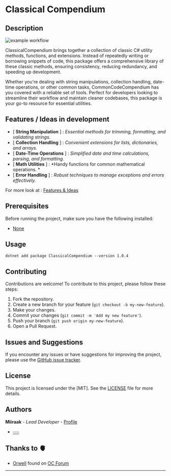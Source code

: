 # Classical Compendium

## Description
![example workflow](https://github.com/miiraak/classicalcompendium/actions/workflows/Publish.yml/badge.svg)

ClassicalCompendium brings together a collection of classic C# utility methods, functions, and extensions. Instead of repeatedly writing or borrowing snippets of code, this package offers a comprehensive library of these classic methods, ensuring consistency, reducing redundancy, and speeding up development.

Whether you're dealing with string manipulations, collection handling, date-time operations, or other common tasks, CommonCodeCompendium has you covered with a reliable set of tools. Perfect for developers looking to streamline their workflow and maintain cleaner codebases, this package is your go-to resource for essential utilities.

## Features / Ideas in development
- [ **String Manipulation** ] : *Essential methods for trimming, formatting, and validating strings.*
- [ **Collection Handling** ] : *Convenient extensions for lists, dictionaries, and arrays.*
- [ **Date-Time Operations** ] : *Simplified date and time calculations, parsing, and formatting.*  
- [ **Math Utilities** ] : *Handy functions for common mathematical operations. *
- [ **Error Handling** ] : *Robust techniques to manage exceptions and errors effectively.*  

For more look at : [Features & Ideas](https://github.com/Miiraak/ClassicalCompendium/blob/master/Features%26Ideas.md)

## Prerequisites
Before running the project, make sure you have the following installed:

- [None]()

## Usage
```
dotnet add package ClassicalCompendium --version 1.0.4
```

## Contributing

Contributions are welcome! To contribute to this project, please follow these steps:

1. Fork the repository.
2. Create a new branch for your feature (`git checkout -b my-new-feature`).
3. Make your changes.
4. Commit your changes (`git commit -m 'Add my new feature'`).
5. Push your branch (`git push origin my-new-feature`).
6. Open a Pull Request.

## Issues and Suggestions
If you encounter any issues or have suggestions for improving the project, please use the [GitHub issue tracker](https://github.com/Miiraak/ClassicalCompendium/issues).

## License
This project is licensed under the [MIT]. See the [LICENSE](./LICENSE) file for more details.

## Authors
**Miiraak** - *Lead Developer* - [Profile](https://github.com/Miiraak)
-  [---]()

## Thanks to 🫀
- [Orwell](https://openclassrooms.com/fr/members/4962pd63nmm2) found on [OC Forum](https://openclassrooms.com/forum/sujet/c-probleme-de-chiffrement-de-cesare-94282)

---
